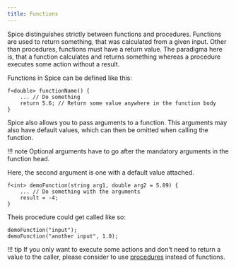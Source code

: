 ```yaml
---
title: Functions
---
```


Spice distinguishes strictly between functions and procedures. Functions are used to return something, that was calculated from a given input. Other than procedures, functions must have a return value. The paradigma here is, that a function calculates and returns something whereas a procedure executes some action without a result.

Functions in Spice can be defined like this:
```spice
f<double> functionName() {
	... // Do something
	return 5.6; // Return some value anywhere in the function body
}
```

Spice also allows you to pass arguments to a function. This arguments may also have default values, which can then be omitted when calling the function. 

!!! note
    Optional arguments have to go after the mandatory arguments in the function head.

Here, the second argument is one with a default value attached.
```spice
f<int> demoFunction(string arg1, double arg2 = 5.89) {
	... // Do something with the arguments
	result = -4;
}
```

Theis procedure could get called like so:
```spice
demoFunction("input");
demoFunction("another input", 1.0);
```

!!! tip
    If you only want to execute some actions and don't need to return a value to the caller, please consider to use [procedures](../procedures) instead of functions.